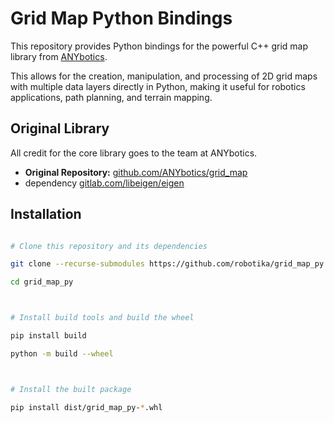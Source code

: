 # Grid Map Python Bindings


This repository provides Python bindings for the powerful C++ grid map library from [ANYbotics](https://github.com/ANYbotics/grid_map).


This allows for the creation, manipulation, and processing of 2D grid maps with multiple data layers directly in Python, making it useful for robotics applications, path planning, and terrain mapping.



## Original Library

All credit for the core library goes to the team at ANYbotics.

* **Original Repository:** [github.com/ANYbotics/grid_map](https://github.com/ANYbotics/grid_map)
* dependency [gitlab.com/libeigen/eigen](https://gitlab.com/libeigen/eigen)



## Installation

```bash

# Clone this repository and its dependencies

git clone --recurse-submodules https://github.com/robotika/grid_map_py

cd grid_map_py



# Install build tools and build the wheel

pip install build

python -m build --wheel



# Install the built package

pip install dist/grid_map_py-*.whl
